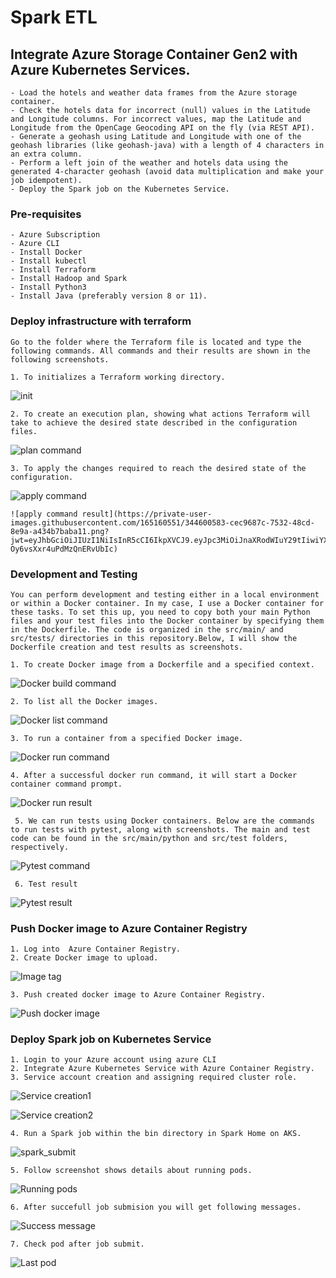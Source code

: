 # Spark ETL

## Integrate Azure Storage Container Gen2 with Azure Kubernetes Services.

    - Load the hotels and weather data frames from the Azure storage container.
    - Check the hotels data for incorrect (null) values in the Latitude and Longitude columns. For incorrect values, map the Latitude and Longitude from the OpenCage Geocoding API on the fly (via REST API).
    - Generate a geohash using Latitude and Longitude with one of the geohash libraries (like geohash-java) with a length of 4 characters in an extra column.
    - Perform a left join of the weather and hotels data using the generated 4-character geohash (avoid data multiplication and make your job idempotent).
    - Deploy the Spark job on the Kubernetes Service.

### Pre-requisites

    - Azure Subscription
    - Azure CLI
    - Install Docker
    - Install kubectl
    - Install Terraform
    - Install Hadoop and Spark
    - Install Python3
    - Install Java (preferably version 8 or 11).

### Deploy infrastructure with terraform

    Go to the folder where the Terraform file is located and type the following commands. All commands and their results are shown in the following screenshots.

    1. To initializes a Terraform working directory.

![init](https://private-user-images.githubusercontent.com/165160551/344597364-9530e881-26a5-4aaf-866a-5876cb16e0f3.png?jwt=eyJhbGciOiJIUzI1NiIsInR5cCI6IkpXVCJ9.eyJpc3MiOiJnaXRodWIuY29tIiwiYXVkIjoicmF3LmdpdGh1YnVzZXJjb250ZW50LmNvbSIsImtleSI6ImtleTUiLCJleHAiOjE3MTk4MjI1NDIsIm5iZiI6MTcxOTgyMjI0MiwicGF0aCI6Ii8xNjUxNjA1NTEvMzQ0NTk3MzY0LTk1MzBlODgxLTI2YTUtNGFhZi04NjZhLTU4NzZjYjE2ZTBmMy5wbmc_WC1BbXotQWxnb3JpdGhtPUFXUzQtSE1BQy1TSEEyNTYmWC1BbXotQ3JlZGVudGlhbD1BS0lBVkNPRFlMU0E1M1BRSzRaQSUyRjIwMjQwNzAxJTJGdXMtZWFzdC0xJTJGczMlMkZhd3M0X3JlcXVlc3QmWC1BbXotRGF0ZT0yMDI0MDcwMVQwODI0MDJaJlgtQW16LUV4cGlyZXM9MzAwJlgtQW16LVNpZ25hdHVyZT1hNWNjM2QzNDYxNmUxNmYwY2E4N2NhOTM4ZTEyNWM4ZTQxNDg4NmY3MzU2OTQ4MjkzOTM4MjVkZWZhOTlhN2FiJlgtQW16LVNpZ25lZEhlYWRlcnM9aG9zdCZhY3Rvcl9pZD0wJmtleV9pZD0wJnJlcG9faWQ9MCJ9.YJgNRAF0FfBnPY3pZcxME7WlD6zwpZ5ncEa2N9Iis-4)

    2. To create an execution plan, showing what actions Terraform will take to achieve the desired state described in the configuration files.

![plan command](https://private-user-images.githubusercontent.com/165160551/344600565-a25ebcef-0091-420c-b6c2-e5eca3988727.png?jwt=eyJhbGciOiJIUzI1NiIsInR5cCI6IkpXVCJ9.eyJpc3MiOiJnaXRodWIuY29tIiwiYXVkIjoicmF3LmdpdGh1YnVzZXJjb250ZW50LmNvbSIsImtleSI6ImtleTUiLCJleHAiOjE3MTk4MjI4NTAsIm5iZiI6MTcxOTgyMjU1MCwicGF0aCI6Ii8xNjUxNjA1NTEvMzQ0NjAwNTY1LWEyNWViY2VmLTAwOTEtNDIwYy1iNmMyLWU1ZWNhMzk4ODcyNy5wbmc_WC1BbXotQWxnb3JpdGhtPUFXUzQtSE1BQy1TSEEyNTYmWC1BbXotQ3JlZGVudGlhbD1BS0lBVkNPRFlMU0E1M1BRSzRaQSUyRjIwMjQwNzAxJTJGdXMtZWFzdC0xJTJGczMlMkZhd3M0X3JlcXVlc3QmWC1BbXotRGF0ZT0yMDI0MDcwMVQwODI5MTBaJlgtQW16LUV4cGlyZXM9MzAwJlgtQW16LVNpZ25hdHVyZT04YmExM2E0ZTQzYzM5NjcxYzIzYjQxMTk3NDBiODM2ZWE0YjgwMzg5OGE3MWRmNjM3YzJlZWMwOWM0MTY5MmMwJlgtQW16LVNpZ25lZEhlYWRlcnM9aG9zdCZhY3Rvcl9pZD0wJmtleV9pZD0wJnJlcG9faWQ9MCJ9.gsnvpdXry0HWX72eRY-A1W7usVe0yCFOfy84Joe41Dw)

    3. To apply the changes required to reach the desired state of the configuration.

![apply command](https://private-user-images.githubusercontent.com/165160551/344600583-cec9687c-7532-48cd-8e9a-a434b7baba11.png?jwt=eyJhbGciOiJIUzI1NiIsInR5cCI6IkpXVCJ9.eyJpc3MiOiJnaXRodWIuY29tIiwiYXVkIjoicmF3LmdpdGh1YnVzZXJjb250ZW50LmNvbSIsImtleSI6ImtleTUiLCJleHAiOjE3MTk4MjI4NTAsIm5iZiI6MTcxOTgyMjU1MCwicGF0aCI6Ii8xNjUxNjA1NTEvMzQ0NjAwNTgzLWNlYzk2ODdjLTc1MzItNDhjZC04ZTlhLWE0MzRiN2JhYmExMS5wbmc_WC1BbXotQWxnb3JpdGhtPUFXUzQtSE1BQy1TSEEyNTYmWC1BbXotQ3JlZGVudGlhbD1BS0lBVkNPRFlMU0E1M1BRSzRaQSUyRjIwMjQwNzAxJTJGdXMtZWFzdC0xJTJGczMlMkZhd3M0X3JlcXVlc3QmWC1BbXotRGF0ZT0yMDI0MDcwMVQwODI5MTBaJlgtQW16LUV4cGlyZXM9MzAwJlgtQW16LVNpZ25hdHVyZT1hMmFkYmQwN2Q0MGNlYmRmZDk4NTk4MmM2Yjg0YWYxODhjY2NhOWViNzQ2MWNlN2ZiYjg4ZWIwODdhZThlYmI3JlgtQW16LVNpZ25lZEhlYWRlcnM9aG9zdCZhY3Rvcl9pZD0wJmtleV9pZD0wJnJlcG9faWQ9MCJ9.MU0pg3TcYpePCnbGlid-Oy6vsXxr4uPdMzQnERvUbIc)

    ![apply command result](https://private-user-images.githubusercontent.com/165160551/344600583-cec9687c-7532-48cd-8e9a-a434b7baba11.png?jwt=eyJhbGciOiJIUzI1NiIsInR5cCI6IkpXVCJ9.eyJpc3MiOiJnaXRodWIuY29tIiwiYXVkIjoicmF3LmdpdGh1YnVzZXJjb250ZW50LmNvbSIsImtleSI6ImtleTUiLCJleHAiOjE3MTk4MjI4NTAsIm5iZiI6MTcxOTgyMjU1MCwicGF0aCI6Ii8xNjUxNjA1NTEvMzQ0NjAwNTgzLWNlYzk2ODdjLTc1MzItNDhjZC04ZTlhLWE0MzRiN2JhYmExMS5wbmc_WC1BbXotQWxnb3JpdGhtPUFXUzQtSE1BQy1TSEEyNTYmWC1BbXotQ3JlZGVudGlhbD1BS0lBVkNPRFlMU0E1M1BRSzRaQSUyRjIwMjQwNzAxJTJGdXMtZWFzdC0xJTJGczMlMkZhd3M0X3JlcXVlc3QmWC1BbXotRGF0ZT0yMDI0MDcwMVQwODI5MTBaJlgtQW16LUV4cGlyZXM9MzAwJlgtQW16LVNpZ25hdHVyZT1hMmFkYmQwN2Q0MGNlYmRmZDk4NTk4MmM2Yjg0YWYxODhjY2NhOWViNzQ2MWNlN2ZiYjg4ZWIwODdhZThlYmI3JlgtQW16LVNpZ25lZEhlYWRlcnM9aG9zdCZhY3Rvcl9pZD0wJmtleV9pZD0wJnJlcG9faWQ9MCJ9.MU0pg3TcYpePCnbGlid-Oy6vsXxr4uPdMzQnERvUbIc)

### Development and Testing

    You can perform development and testing either in a local environment or within a Docker container. In my case, I use a Docker container for these tasks. To set this up, you need to copy both your main Python files and your test files into the Docker container by specifying them in the Dockerfile. The code is organized in the src/main/ and src/tests/ directories in this repository.Below, I will show the Dockerfile creation and test results as screenshots.

    1. To create Docker image from a Dockerfile and a specified context.

![Docker build command](https://private-user-images.githubusercontent.com/165160551/344600596-a4dddd29-93a2-49ec-a0e4-9ed35619d2fa.png?jwt=eyJhbGciOiJIUzI1NiIsInR5cCI6IkpXVCJ9.eyJpc3MiOiJnaXRodWIuY29tIiwiYXVkIjoicmF3LmdpdGh1YnVzZXJjb250ZW50LmNvbSIsImtleSI6ImtleTUiLCJleHAiOjE3MTk4MjY3MzAsIm5iZiI6MTcxOTgyNjQzMCwicGF0aCI6Ii8xNjUxNjA1NTEvMzQ0NjAwNTk2LWE0ZGRkZDI5LTkzYTItNDllYy1hMGU0LTllZDM1NjE5ZDJmYS5wbmc_WC1BbXotQWxnb3JpdGhtPUFXUzQtSE1BQy1TSEEyNTYmWC1BbXotQ3JlZGVudGlhbD1BS0lBVkNPRFlMU0E1M1BRSzRaQSUyRjIwMjQwNzAxJTJGdXMtZWFzdC0xJTJGczMlMkZhd3M0X3JlcXVlc3QmWC1BbXotRGF0ZT0yMDI0MDcwMVQwOTMzNTBaJlgtQW16LUV4cGlyZXM9MzAwJlgtQW16LVNpZ25hdHVyZT1lMTY2Yzk5NGUyZGQ3YzVkN2FjNWU1NWUzZTQxZTE5NTJkYjA2MTg0NjcxODQ0ZTcyNjZkYzBhNjBiNTNiMjk5JlgtQW16LVNpZ25lZEhlYWRlcnM9aG9zdCZhY3Rvcl9pZD0wJmtleV9pZD0wJnJlcG9faWQ9MCJ9.Ymv9DpTmeQ428kfvnWDhd59WJffwparUW7IqRDWAFzE)

    2. To list all the Docker images.

![Docker list command](https://private-user-images.githubusercontent.com/165160551/344600599-d66ed2eb-1b24-418a-8e1d-58aad289158b.png?jwt=eyJhbGciOiJIUzI1NiIsInR5cCI6IkpXVCJ9.eyJpc3MiOiJnaXRodWIuY29tIiwiYXVkIjoicmF3LmdpdGh1YnVzZXJjb250ZW50LmNvbSIsImtleSI6ImtleTUiLCJleHAiOjE3MTk4MjY3MzAsIm5iZiI6MTcxOTgyNjQzMCwicGF0aCI6Ii8xNjUxNjA1NTEvMzQ0NjAwNTk5LWQ2NmVkMmViLTFiMjQtNDE4YS04ZTFkLTU4YWFkMjg5MTU4Yi5wbmc_WC1BbXotQWxnb3JpdGhtPUFXUzQtSE1BQy1TSEEyNTYmWC1BbXotQ3JlZGVudGlhbD1BS0lBVkNPRFlMU0E1M1BRSzRaQSUyRjIwMjQwNzAxJTJGdXMtZWFzdC0xJTJGczMlMkZhd3M0X3JlcXVlc3QmWC1BbXotRGF0ZT0yMDI0MDcwMVQwOTMzNTBaJlgtQW16LUV4cGlyZXM9MzAwJlgtQW16LVNpZ25hdHVyZT00ODk0ZjliOGQ2YWExZjkxMGViMGIyMjhiNmEyNTQyM2Q3ZjA5Zjk5YWM4YmE3OTMzOGYxODBjMjllZmIxODJlJlgtQW16LVNpZ25lZEhlYWRlcnM9aG9zdCZhY3Rvcl9pZD0wJmtleV9pZD0wJnJlcG9faWQ9MCJ9.GBzo3U2oTzRN6Zmq4m0t6aI4Angwt4fhoMAl9bW5Eas)

    3. To run a container from a specified Docker image.

![Docker run command](https://private-user-images.githubusercontent.com/165160551/344600549-d62dac43-df7c-4152-90ff-d6080035ca27.png?jwt=eyJhbGciOiJIUzI1NiIsInR5cCI6IkpXVCJ9.eyJpc3MiOiJnaXRodWIuY29tIiwiYXVkIjoicmF3LmdpdGh1YnVzZXJjb250ZW50LmNvbSIsImtleSI6ImtleTUiLCJleHAiOjE3MTk4MjY3MzAsIm5iZiI6MTcxOTgyNjQzMCwicGF0aCI6Ii8xNjUxNjA1NTEvMzQ0NjAwNTQ5LWQ2MmRhYzQzLWRmN2MtNDE1Mi05MGZmLWQ2MDgwMDM1Y2EyNy5wbmc_WC1BbXotQWxnb3JpdGhtPUFXUzQtSE1BQy1TSEEyNTYmWC1BbXotQ3JlZGVudGlhbD1BS0lBVkNPRFlMU0E1M1BRSzRaQSUyRjIwMjQwNzAxJTJGdXMtZWFzdC0xJTJGczMlMkZhd3M0X3JlcXVlc3QmWC1BbXotRGF0ZT0yMDI0MDcwMVQwOTMzNTBaJlgtQW16LUV4cGlyZXM9MzAwJlgtQW16LVNpZ25hdHVyZT03ZWIwMTY2YmQxMTRhMzAwOTZhOGI0ZWYwNDFiYmMwNjcxMzA0MzExZDY4YzI3YzUxZWM2Y2NiNWFmN2MzZmE2JlgtQW16LVNpZ25lZEhlYWRlcnM9aG9zdCZhY3Rvcl9pZD0wJmtleV9pZD0wJnJlcG9faWQ9MCJ9.S2k_B9eqQC720ZNFvCHQbfGURMnklQfjsZfO0RfDIpc)

    4. After a successful docker run command, it will start a Docker container command prompt.

![Docker run result](https://private-user-images.githubusercontent.com/165160551/344600551-d970bea3-2153-4d60-8111-eb3cef2c2339.png?jwt=eyJhbGciOiJIUzI1NiIsInR5cCI6IkpXVCJ9.eyJpc3MiOiJnaXRodWIuY29tIiwiYXVkIjoicmF3LmdpdGh1YnVzZXJjb250ZW50LmNvbSIsImtleSI6ImtleTUiLCJleHAiOjE3MTk4MjY3MzAsIm5iZiI6MTcxOTgyNjQzMCwicGF0aCI6Ii8xNjUxNjA1NTEvMzQ0NjAwNTUxLWQ5NzBiZWEzLTIxNTMtNGQ2MC04MTExLWViM2NlZjJjMjMzOS5wbmc_WC1BbXotQWxnb3JpdGhtPUFXUzQtSE1BQy1TSEEyNTYmWC1BbXotQ3JlZGVudGlhbD1BS0lBVkNPRFlMU0E1M1BRSzRaQSUyRjIwMjQwNzAxJTJGdXMtZWFzdC0xJTJGczMlMkZhd3M0X3JlcXVlc3QmWC1BbXotRGF0ZT0yMDI0MDcwMVQwOTMzNTBaJlgtQW16LUV4cGlyZXM9MzAwJlgtQW16LVNpZ25hdHVyZT05NmIzZGVmNDcwYjgyMzZkMGI3MTExNTFkODA5NWNjOTEyMjU0ZDM3NDUwZmY2NTQ0Nzk1YmM3M2ZlOGY4ZWM3JlgtQW16LVNpZ25lZEhlYWRlcnM9aG9zdCZhY3Rvcl9pZD0wJmtleV9pZD0wJnJlcG9faWQ9MCJ9.dHBnefjR7uA8pE1kF2eYPmZJTTiwLiHotNV6tNNwPtc)

     5. We can run tests using Docker containers. Below are the commands to run tests with pytest, along with screenshots. The main and test code can be found in the src/main/python and src/test folders, respectively.

![Pytest command](https://private-user-images.githubusercontent.com/165160551/344600577-f59ce78b-2dfb-473f-956e-ee82391085c5.png?jwt=eyJhbGciOiJIUzI1NiIsInR5cCI6IkpXVCJ9.eyJpc3MiOiJnaXRodWIuY29tIiwiYXVkIjoicmF3LmdpdGh1YnVzZXJjb250ZW50LmNvbSIsImtleSI6ImtleTUiLCJleHAiOjE3MTk4MjY3MzAsIm5iZiI6MTcxOTgyNjQzMCwicGF0aCI6Ii8xNjUxNjA1NTEvMzQ0NjAwNTc3LWY1OWNlNzhiLTJkZmItNDczZi05NTZlLWVlODIzOTEwODVjNS5wbmc_WC1BbXotQWxnb3JpdGhtPUFXUzQtSE1BQy1TSEEyNTYmWC1BbXotQ3JlZGVudGlhbD1BS0lBVkNPRFlMU0E1M1BRSzRaQSUyRjIwMjQwNzAxJTJGdXMtZWFzdC0xJTJGczMlMkZhd3M0X3JlcXVlc3QmWC1BbXotRGF0ZT0yMDI0MDcwMVQwOTMzNTBaJlgtQW16LUV4cGlyZXM9MzAwJlgtQW16LVNpZ25hdHVyZT02YzExNWQ1M2I4OTQwNTMxMGFkMThhNjE3YmQyNTU0ZjBjNDI5MzJmMzY5YWQ4MWNhMTU2NjdiM2U5ZDgyZjhkJlgtQW16LVNpZ25lZEhlYWRlcnM9aG9zdCZhY3Rvcl9pZD0wJmtleV9pZD0wJnJlcG9faWQ9MCJ9.5PObeigbdxng8oxLPTQT9xEq070AqPQWQPsJUF70HP8)

     6. Test result

![Pytest result](https://private-user-images.githubusercontent.com/165160551/344600581-ecf1a851-a340-4014-839a-7aa690053789.png?jwt=eyJhbGciOiJIUzI1NiIsInR5cCI6IkpXVCJ9.eyJpc3MiOiJnaXRodWIuY29tIiwiYXVkIjoicmF3LmdpdGh1YnVzZXJjb250ZW50LmNvbSIsImtleSI6ImtleTUiLCJleHAiOjE3MTk4MjY3MzAsIm5iZiI6MTcxOTgyNjQzMCwicGF0aCI6Ii8xNjUxNjA1NTEvMzQ0NjAwNTgxLWVjZjFhODUxLWEzNDAtNDAxNC04MzlhLTdhYTY5MDA1Mzc4OS5wbmc_WC1BbXotQWxnb3JpdGhtPUFXUzQtSE1BQy1TSEEyNTYmWC1BbXotQ3JlZGVudGlhbD1BS0lBVkNPRFlMU0E1M1BRSzRaQSUyRjIwMjQwNzAxJTJGdXMtZWFzdC0xJTJGczMlMkZhd3M0X3JlcXVlc3QmWC1BbXotRGF0ZT0yMDI0MDcwMVQwOTMzNTBaJlgtQW16LUV4cGlyZXM9MzAwJlgtQW16LVNpZ25hdHVyZT03NDRmNzJkY2UyMWFjYWZhZWI3YWVlZGYzNTA4ZTQ3MTUxOTA2N2Q4M2Y0YjYwZDU5NzA2Y2FmNDY5MTUxOWQwJlgtQW16LVNpZ25lZEhlYWRlcnM9aG9zdCZhY3Rvcl9pZD0wJmtleV9pZD0wJnJlcG9faWQ9MCJ9.Dzg4m53_wvGZuhlVtHGm6y0WzXa43w5w5zlS7KicDnY)

### Push Docker image to Azure Container Registry

    1. Log into  Azure Container Registry.
    2. Create Docker image to upload.

![Image tag](https://private-user-images.githubusercontent.com/165160551/344627163-b55f75f2-63b1-473b-b33c-1b3b7e9ca054.png?jwt=eyJhbGciOiJIUzI1NiIsInR5cCI6IkpXVCJ9.eyJpc3MiOiJnaXRodWIuY29tIiwiYXVkIjoicmF3LmdpdGh1YnVzZXJjb250ZW50LmNvbSIsImtleSI6ImtleTUiLCJleHAiOjE3MTk4Mjc3NzIsIm5iZiI6MTcxOTgyNzQ3MiwicGF0aCI6Ii8xNjUxNjA1NTEvMzQ0NjI3MTYzLWI1NWY3NWYyLTYzYjEtNDczYi1iMzNjLTFiM2I3ZTljYTA1NC5wbmc_WC1BbXotQWxnb3JpdGhtPUFXUzQtSE1BQy1TSEEyNTYmWC1BbXotQ3JlZGVudGlhbD1BS0lBVkNPRFlMU0E1M1BRSzRaQSUyRjIwMjQwNzAxJTJGdXMtZWFzdC0xJTJGczMlMkZhd3M0X3JlcXVlc3QmWC1BbXotRGF0ZT0yMDI0MDcwMVQwOTUxMTJaJlgtQW16LUV4cGlyZXM9MzAwJlgtQW16LVNpZ25hdHVyZT1kZmRiOWIwMjAyOWM0NjIzY2Y5YjRhYTM5NzA2Nzg3MzQwOTc5MThlOTQxMjg3ZGIxODIzMzRjMTM1Y2M4NDI1JlgtQW16LVNpZ25lZEhlYWRlcnM9aG9zdCZhY3Rvcl9pZD0wJmtleV9pZD0wJnJlcG9faWQ9MCJ9.l4MeFoYCzCBmEZK9hkXHdpVfszCfIhy020-oZDVhBi0)

    3. Push created docker image to Azure Container Registry.

![Push docker image](https://private-user-images.githubusercontent.com/165160551/344627157-01cf9c7b-0f6c-4f9b-9c91-d8ab197019dc.png?jwt=eyJhbGciOiJIUzI1NiIsInR5cCI6IkpXVCJ9.eyJpc3MiOiJnaXRodWIuY29tIiwiYXVkIjoicmF3LmdpdGh1YnVzZXJjb250ZW50LmNvbSIsImtleSI6ImtleTUiLCJleHAiOjE3MTk4Mjc3NzIsIm5iZiI6MTcxOTgyNzQ3MiwicGF0aCI6Ii8xNjUxNjA1NTEvMzQ0NjI3MTU3LTAxY2Y5YzdiLTBmNmMtNGY5Yi05YzkxLWQ4YWIxOTcwMTlkYy5wbmc_WC1BbXotQWxnb3JpdGhtPUFXUzQtSE1BQy1TSEEyNTYmWC1BbXotQ3JlZGVudGlhbD1BS0lBVkNPRFlMU0E1M1BRSzRaQSUyRjIwMjQwNzAxJTJGdXMtZWFzdC0xJTJGczMlMkZhd3M0X3JlcXVlc3QmWC1BbXotRGF0ZT0yMDI0MDcwMVQwOTUxMTJaJlgtQW16LUV4cGlyZXM9MzAwJlgtQW16LVNpZ25hdHVyZT1kYmRlZWIxZjI5MTM0NWEyMWQ4OTA2NzQ4MmVjZmI3YmY0YWM1MTM0NWU5YWFhNjhlMzg5OWVhYjk5NTcyZDA4JlgtQW16LVNpZ25lZEhlYWRlcnM9aG9zdCZhY3Rvcl9pZD0wJmtleV9pZD0wJnJlcG9faWQ9MCJ9.J0_s15BStc5eJyEddAAAsGoncVTUALUhXlhlIt8yUjk)

### Deploy Spark job on Kubernetes Service

    1. Login to your Azure account using azure CLI
    2. Integrate Azure Kubernetes Service with Azure Container Registry.
    3. Service account creation and assigning required cluster role.

![Service creation1](https://private-user-images.githubusercontent.com/165160551/344600588-31650a6f-3431-45db-b848-d93da246ea74.png?jwt=eyJhbGciOiJIUzI1NiIsInR5cCI6IkpXVCJ9.eyJpc3MiOiJnaXRodWIuY29tIiwiYXVkIjoicmF3LmdpdGh1YnVzZXJjb250ZW50LmNvbSIsImtleSI6ImtleTUiLCJleHAiOjE3MTk4MjY3MzAsIm5iZiI6MTcxOTgyNjQzMCwicGF0aCI6Ii8xNjUxNjA1NTEvMzQ0NjAwNTg4LTMxNjUwYTZmLTM0MzEtNDVkYi1iODQ4LWQ5M2RhMjQ2ZWE3NC5wbmc_WC1BbXotQWxnb3JpdGhtPUFXUzQtSE1BQy1TSEEyNTYmWC1BbXotQ3JlZGVudGlhbD1BS0lBVkNPRFlMU0E1M1BRSzRaQSUyRjIwMjQwNzAxJTJGdXMtZWFzdC0xJTJGczMlMkZhd3M0X3JlcXVlc3QmWC1BbXotRGF0ZT0yMDI0MDcwMVQwOTMzNTBaJlgtQW16LUV4cGlyZXM9MzAwJlgtQW16LVNpZ25hdHVyZT1kYmEyODM4ODM2YzQ4NWU1OWZhMzU3ZTQ1OWI2NTJlNDhlZWZiNTYxNjBlZTk1MWE1ZGQ1NmI2ODdkODRkZmFkJlgtQW16LVNpZ25lZEhlYWRlcnM9aG9zdCZhY3Rvcl9pZD0wJmtleV9pZD0wJnJlcG9faWQ9MCJ9.JMmQhpcialUw8Empo0xiWMxjxUPARpTqz-I7FfpIWJ4)

![Service creation2](https://private-user-images.githubusercontent.com/165160551/344600592-aca9bbff-21ca-418a-baa0-41994ef15211.png?jwt=eyJhbGciOiJIUzI1NiIsInR5cCI6IkpXVCJ9.eyJpc3MiOiJnaXRodWIuY29tIiwiYXVkIjoicmF3LmdpdGh1YnVzZXJjb250ZW50LmNvbSIsImtleSI6ImtleTUiLCJleHAiOjE3MTk4MjY3MzAsIm5iZiI6MTcxOTgyNjQzMCwicGF0aCI6Ii8xNjUxNjA1NTEvMzQ0NjAwNTkyLWFjYTliYmZmLTIxY2EtNDE4YS1iYWEwLTQxOTk0ZWYxNTIxMS5wbmc_WC1BbXotQWxnb3JpdGhtPUFXUzQtSE1BQy1TSEEyNTYmWC1BbXotQ3JlZGVudGlhbD1BS0lBVkNPRFlMU0E1M1BRSzRaQSUyRjIwMjQwNzAxJTJGdXMtZWFzdC0xJTJGczMlMkZhd3M0X3JlcXVlc3QmWC1BbXotRGF0ZT0yMDI0MDcwMVQwOTMzNTBaJlgtQW16LUV4cGlyZXM9MzAwJlgtQW16LVNpZ25hdHVyZT1jNWVmNDkyZThmNmE1Y2NiNTRjMjkyYjMxYzA2ODc1NWMzZmZjMTZkYzE2NGZiYTRlNmMyZGU5MGQ3NWJkYzBkJlgtQW16LVNpZ25lZEhlYWRlcnM9aG9zdCZhY3Rvcl9pZD0wJmtleV9pZD0wJnJlcG9faWQ9MCJ9.M32FVWkvElvVgj3u4GWpszeWKSjE2-V9jB-PJP0l4P4)

    4. Run a Spark job within the bin directory in Spark Home on AKS.

![spark_submit](https://private-user-images.githubusercontent.com/165160551/344600568-63d03c5c-5be5-4e8a-addb-988dbf9ed0b1.png?jwt=eyJhbGciOiJIUzI1NiIsInR5cCI6IkpXVCJ9.eyJpc3MiOiJnaXRodWIuY29tIiwiYXVkIjoicmF3LmdpdGh1YnVzZXJjb250ZW50LmNvbSIsImtleSI6ImtleTUiLCJleHAiOjE3MTk4MjY3MzAsIm5iZiI6MTcxOTgyNjQzMCwicGF0aCI6Ii8xNjUxNjA1NTEvMzQ0NjAwNTY4LTYzZDAzYzVjLTViZTUtNGU4YS1hZGRiLTk4OGRiZjllZDBiMS5wbmc_WC1BbXotQWxnb3JpdGhtPUFXUzQtSE1BQy1TSEEyNTYmWC1BbXotQ3JlZGVudGlhbD1BS0lBVkNPRFlMU0E1M1BRSzRaQSUyRjIwMjQwNzAxJTJGdXMtZWFzdC0xJTJGczMlMkZhd3M0X3JlcXVlc3QmWC1BbXotRGF0ZT0yMDI0MDcwMVQwOTMzNTBaJlgtQW16LUV4cGlyZXM9MzAwJlgtQW16LVNpZ25hdHVyZT0yYTE4ZTA2YTE4MDIzOGQ3ZmMxODY2Zjc1NzFiODlkZTM5MDAwYzk1YjE4YzViN2EyNTNkNTZkYWNiOGUzYTQ2JlgtQW16LVNpZ25lZEhlYWRlcnM9aG9zdCZhY3Rvcl9pZD0wJmtleV9pZD0wJnJlcG9faWQ9MCJ9.dG3eBHUFaYp4VH6h_XQN1oGSOVCyr3guFEZ-Jw58Vmk)

    5. Follow screenshot shows details about running pods.

![Running pods](https://private-user-images.githubusercontent.com/165160551/344600561-dc1a3d82-8626-49bb-a25f-d6f915598090.png?jwt=eyJhbGciOiJIUzI1NiIsInR5cCI6IkpXVCJ9.eyJpc3MiOiJnaXRodWIuY29tIiwiYXVkIjoicmF3LmdpdGh1YnVzZXJjb250ZW50LmNvbSIsImtleSI6ImtleTUiLCJleHAiOjE3MTk4MjY3MzAsIm5iZiI6MTcxOTgyNjQzMCwicGF0aCI6Ii8xNjUxNjA1NTEvMzQ0NjAwNTYxLWRjMWEzZDgyLTg2MjYtNDliYi1hMjVmLWQ2ZjkxNTU5ODA5MC5wbmc_WC1BbXotQWxnb3JpdGhtPUFXUzQtSE1BQy1TSEEyNTYmWC1BbXotQ3JlZGVudGlhbD1BS0lBVkNPRFlMU0E1M1BRSzRaQSUyRjIwMjQwNzAxJTJGdXMtZWFzdC0xJTJGczMlMkZhd3M0X3JlcXVlc3QmWC1BbXotRGF0ZT0yMDI0MDcwMVQwOTMzNTBaJlgtQW16LUV4cGlyZXM9MzAwJlgtQW16LVNpZ25hdHVyZT0xNjAxN2Q0MDk3Yzc5YzdhNTcwMGJlYzk1NjIxZjlmMjQ4OThmMmEwMWJkMzRjMmI0Y2NjYmVhYzgwNTE4MWQ3JlgtQW16LVNpZ25lZEhlYWRlcnM9aG9zdCZhY3Rvcl9pZD0wJmtleV9pZD0wJnJlcG9faWQ9MCJ9.doD27HAW5zxb0wsmPvgBkhS3hSFhebyjpYKhuZjThgM)

    6. After succefull job submision you will get following messages.

![Success message](https://private-user-images.githubusercontent.com/165160551/344600570-4784ffab-f4da-4915-8729-1d536b71da01.png?jwt=eyJhbGciOiJIUzI1NiIsInR5cCI6IkpXVCJ9.eyJpc3MiOiJnaXRodWIuY29tIiwiYXVkIjoicmF3LmdpdGh1YnVzZXJjb250ZW50LmNvbSIsImtleSI6ImtleTUiLCJleHAiOjE3MTk4MjY3MzAsIm5iZiI6MTcxOTgyNjQzMCwicGF0aCI6Ii8xNjUxNjA1NTEvMzQ0NjAwNTcwLTQ3ODRmZmFiLWY0ZGEtNDkxNS04NzI5LTFkNTM2YjcxZGEwMS5wbmc_WC1BbXotQWxnb3JpdGhtPUFXUzQtSE1BQy1TSEEyNTYmWC1BbXotQ3JlZGVudGlhbD1BS0lBVkNPRFlMU0E1M1BRSzRaQSUyRjIwMjQwNzAxJTJGdXMtZWFzdC0xJTJGczMlMkZhd3M0X3JlcXVlc3QmWC1BbXotRGF0ZT0yMDI0MDcwMVQwOTMzNTBaJlgtQW16LUV4cGlyZXM9MzAwJlgtQW16LVNpZ25hdHVyZT04ZTY4MjQ4MzRhMDlhYmYyMjJiNzQ1YThkM2M5MGI1NzJhOWQxNzEzY2YxZTcxNDIzYWFmMWZkMzI5NTI2ZmUwJlgtQW16LVNpZ25lZEhlYWRlcnM9aG9zdCZhY3Rvcl9pZD0wJmtleV9pZD0wJnJlcG9faWQ9MCJ9.WKI6u0AgAlN4g7A61OqoUf5RN9Z1GuM3eDxsjiIecfQ)

    7. Check pod after job submit.

![Last pod](https://private-user-images.githubusercontent.com/165160551/344600559-80a7eee8-ceec-4d5f-9652-c163d42d779a.png?jwt=eyJhbGciOiJIUzI1NiIsInR5cCI6IkpXVCJ9.eyJpc3MiOiJnaXRodWIuY29tIiwiYXVkIjoicmF3LmdpdGh1YnVzZXJjb250ZW50LmNvbSIsImtleSI6ImtleTUiLCJleHAiOjE3MTk4MjY3MzAsIm5iZiI6MTcxOTgyNjQzMCwicGF0aCI6Ii8xNjUxNjA1NTEvMzQ0NjAwNTU5LTgwYTdlZWU4LWNlZWMtNGQ1Zi05NjUyLWMxNjNkNDJkNzc5YS5wbmc_WC1BbXotQWxnb3JpdGhtPUFXUzQtSE1BQy1TSEEyNTYmWC1BbXotQ3JlZGVudGlhbD1BS0lBVkNPRFlMU0E1M1BRSzRaQSUyRjIwMjQwNzAxJTJGdXMtZWFzdC0xJTJGczMlMkZhd3M0X3JlcXVlc3QmWC1BbXotRGF0ZT0yMDI0MDcwMVQwOTMzNTBaJlgtQW16LUV4cGlyZXM9MzAwJlgtQW16LVNpZ25hdHVyZT02YTFlYWExZGEwMmM0ODYzZTM1NTljNzU2YTgzODJiOTE3ZWJjM2Y3OGQ1OWRlNDc2NDVlMjIxMDU1NGU1ZmNjJlgtQW16LVNpZ25lZEhlYWRlcnM9aG9zdCZhY3Rvcl9pZD0wJmtleV9pZD0wJnJlcG9faWQ9MCJ9.Eu8mBdOTLGbyHe6GCCKmqc5WpaNeI_xUW92nGBo3glo)
